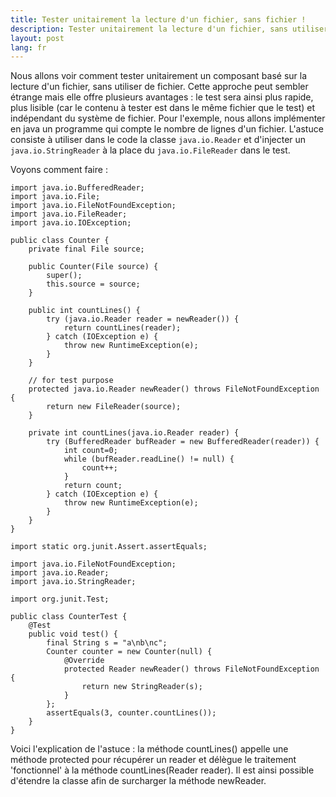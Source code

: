 ```yaml
---
title: Tester unitairement la lecture d'un fichier, sans fichier !
description: Tester unitairement la lecture d'un fichier, sans utiliser de fichier.
layout: post
lang: fr
---
```

Nous allons voir comment tester unitairement un composant basé sur la lecture d'un fichier, sans
utiliser de fichier. Cette approche peut sembler étrange mais elle offre plusieurs avantages : le
test sera ainsi plus rapide, plus lisible (car le contenu à tester est dans le même fichier que le
test) et indépendant du système de fichier. Pour l'exemple, nous allons implémenter en java un
programme qui compte le nombre de lignes d'un fichier. L'astuce consiste à utiliser dans le code la
classe `java.io.Reader` et d'injecter un `java.io.StringReader` à la place du `java.io.FileReader`
dans le test.

Voyons comment faire :

```
import java.io.BufferedReader;
import java.io.File;
import java.io.FileNotFoundException;
import java.io.FileReader;
import java.io.IOException;

public class Counter {
    private final File source;

    public Counter(File source) {
        super();
        this.source = source;
    }
    
    public int countLines() {
        try (java.io.Reader reader = newReader()) {
            return countLines(reader);
        } catch (IOException e) {
            throw new RuntimeException(e);
        }
    }
    
    // for test purpose 
    protected java.io.Reader newReader() throws FileNotFoundException {
        return new FileReader(source);
    }
    
    private int countLines(java.io.Reader reader) {
        try (BufferedReader bufReader = new BufferedReader(reader)) {
            int count=0;
            while (bufReader.readLine() != null) {
                count++;
            }
            return count;
        } catch (IOException e) {
            throw new RuntimeException(e);
        }
    }
}
```

```
import static org.junit.Assert.assertEquals;

import java.io.FileNotFoundException;
import java.io.Reader;
import java.io.StringReader;

import org.junit.Test;

public class CounterTest {
    @Test
    public void test() {
        final String s = "a\nb\nc";
        Counter counter = new Counter(null) {
            @Override
            protected Reader newReader() throws FileNotFoundException {
                return new StringReader(s);
            }
        };
        assertEquals(3, counter.countLines());
    }
}
```

Voici l'explication de l'astuce : la méthode countLines() appelle une méthode protected pour
récupérer un reader et délègue le traitement 'fonctionnel' à la méthode countLines(Reader reader).
Il est ainsi possible d'étendre la classe afin de surcharger la méthode newReader.
